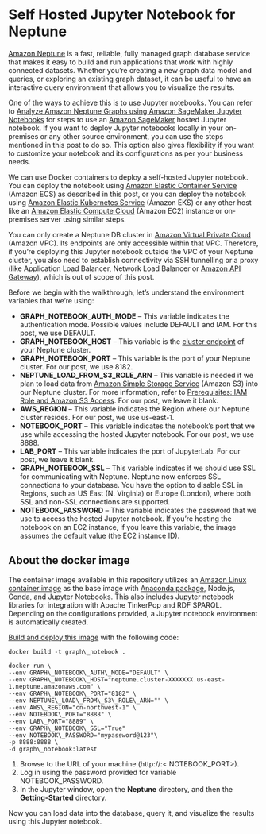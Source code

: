 # Self Hosted Jupyter Notebook for Neptune

[Amazon Neptune](https://aws.amazon.com/neptune/) is a fast, reliable, fully managed graph database service that makes it easy to build and run applications that work with highly connected datasets. Whether you’re creating a new graph data model and queries, or exploring an existing graph dataset, it can be useful to have an interactive query environment that allows you to visualize the results. 

One of the ways to achieve this is to use Jupyter notebooks. You can refer to [Analyze Amazon Neptune Graphs using Amazon SageMaker Jupyter Notebooks](https://aws.amazon.com/blogs/database/analyze-amazon-neptune-graphs-using-amazon-sagemaker-jupyter-notebooks/) for steps to use an [Amazon SageMaker](https://aws.amazon.com/sagemaker/) hosted Jupyter notebook. If you want to deploy Jupyter notebooks locally in your on-premises or any other source environment, you can use the steps mentioned in this post to do so. This option also gives flexibility if you want to customize your notebook and its configurations as per your business needs.

We can use Docker containers to deploy a self-hosted Jupyter notebook. You can deploy the notebook using [Amazon Elastic Container Service](http://aws.amazon.com/ecs) (Amazon ECS) as described in this post, or you can deploy the notebook using [Amazon Elastic Kubernetes Service](https://aws.amazon.com/eks/) (Amazon EKS) or any other host like an [Amazon Elastic Compute Cloud](http://aws.amazon.com/ec2) (Amazon EC2) instance or on-premises server using similar steps. 

You can only create a Neptune DB cluster in [Amazon Virtual Private Cloud](http://aws.amazon.com/vpc) (Amazon VPC). Its endpoints are only accessible within that VPC. Therefore, if you’re deploying this Jupyter notebook outside the VPC of your Neptune cluster, you also need to establish connectivity via SSH tunnelling or a proxy (like Application Load Balancer, Network Load Balancer or [Amazon API Gateway](https://aws.amazon.com/api-gateway)), which is out of scope of this post.

Before we begin with the walkthrough, let’s understand the environment variables that we’re using:

- **GRAPH\_NOTEBOOK\_AUTH\_MODE** – This variable indicates the authentication mode. Possible values include DEFAULT and IAM. For this post, we use DEFAULT.
- **GRAPH\_NOTEBOOK\_HOST** – This variable is the [cluster endpoint](https://docs.aws.amazon.com/neptune/latest/userguide/feature-overview-endpoints.html) of your Neptune cluster.
- **GRAPH\_NOTEBOOK\_PORT** – This variable is the port of your Neptune cluster. For our post, we use 8182.
- **NEPTUNE\_LOAD\_FROM\_S3\_ROLE\_ARN** – This variable is needed if we plan to load data from [Amazon Simple Storage Service](http://aws.amazon.com/s3) (Amazon S3) into our Neptune cluster. For more information, refer to [Prerequisites: IAM Role and Amazon S3 Access](https://docs.aws.amazon.com/neptune/latest/userguide/bulk-load-tutorial-IAM.html). For our post, we leave it blank.
- **AWS\_REGION** – This variable indicates the Region where our Neptune cluster resides. For our post, we use us-east-1.
- **NOTEBOOK\_PORT** – This variable indicates the notebook’s port that we use while accessing the hosted Jupyter notebook. For our post, we use 8888.
- **LAB\_PORT** – This variable indicates the port of JupyterLab. For our post, we leave it blank.
- **GRAPH\_NOTEBOOK\_SSL** – This variable indicates if we should use SSL for communicating with Neptune. Neptune now enforces SSL connections to your database. You have the option to disable SSL in Regions, such as US East (N. Virginia) or Europe (London), where both SSL and non-SSL connections are supported.
- **NOTEBOOK\_PASSWORD** – This variable indicates the password that we use to access the hosted Jupyter notebook. If you’re hosting the notebook on an EC2 instance, if you leave this variable, the image assumes the default value (the EC2 instance ID).

## About the docker image
The container image available in this repository utilizes an [Amazon Linux container image](https://docs.aws.amazon.com/AmazonECR/latest/userguide/amazon_linux_container_image.html) as the base image with [Anaconda package](https://docs.anaconda.com/), Node.js, [Conda](https://conda.io/en/latest/), and Jupyter Notebooks. This also includes Jupyter notebook libraries for integration with Apache TinkerPop and RDF SPARQL. Depending on the configurations provided, a Jupyter notebook environment is automatically created.

[Build and deploy this image](https://docs.docker.com/get-started/part2/) with the following code:

``` 
docker build -t graph\_notebook . 

docker run \
--env GRAPH\_NOTEBOOK\_AUTH\_MODE="DEFAULT" \
--env GRAPH\_NOTEBOOK\_HOST="neptune.cluster-XXXXXXX.us-east-1.neptune.amazonaws.com" \
--env GRAPH\_NOTEBOOK\_PORT="8182" \
--env NEPTUNE\_LOAD\_FROM\_S3\_ROLE\_ARN="" \
--env AWS\_REGION="cn-northwest-1" \
--env NOTEBOOK\_PORT="8888" \
--env LAB\_PORT="8889" \
--env GRAPH\_NOTEBOOK\_SSL="True" 
--env NOTEBOOK\_PASSWORD="mypassword@123"\
-p 8888:8888 \
-d graph\_notebook:latest 
```

1. Browse to the URL of your machine (http://<Public IP>:< NOTEBOOK\_PORT>).
1. Log in using the password provided for variable NOTEBOOK\_PASSWORD.
1. In the Jupyter window, open the **Neptune** directory, and then the **Getting-Started** directory.

Now you can load data into the database, query it, and visualize the results using this Jupyter notebook. 

